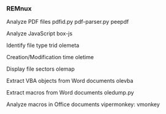 ### REMnux

Analyze PDF files
  pdfid.py
  pdf-parser.py
  peepdf

Analyze JavaScript
  box-js

Identify file type
  trid
  olemeta

Creation/Modification time
  oletime

Display file sectors
  olemap

Extract VBA objects from Word documents
  olevba

Extract macros from Word documents
  oledump.py

Analyze macros in Office documents
  vipermonkey: vmonkey    
